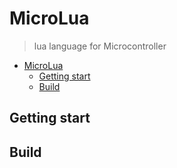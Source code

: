 # MicroLua

> lua language for Microcontroller

- [MicroLua](#microlua)
  - [Getting start](#getting-start)
  - [Build](#build)


## Getting start

## Build
